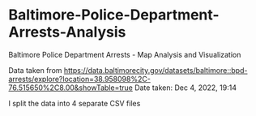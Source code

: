 # Baltimore-Police-Department-Arrests-Analysis
Baltimore Police Department Arrests - Map Analysis and Visualization

Data taken from https://data.baltimorecity.gov/datasets/baltimore::bpd-arrests/explore?location=38.958098%2C-76.515650%2C8.00&showTable=true
Date taken: Dec 4, 2022, 19:14

I split the data into 4 separate CSV files

